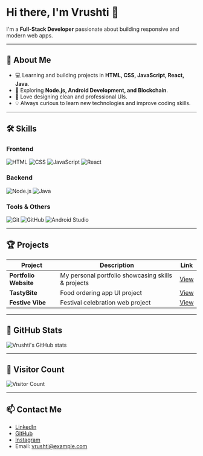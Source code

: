 # Hi there, I'm Vrushti 👋

I'm a **Full-Stack Developer** passionate about building responsive and modern web apps.

---

## 🚀 About Me
- 💻 Learning and building projects in **HTML, CSS, JavaScript, React, Java**.
- 🌱 Exploring **Node.js, Android Development, and Blockchain**.
- 🎨 Love designing clean and professional UIs.
- 💡 Always curious to learn new technologies and improve coding skills.

---

## 🛠️ Skills

### Frontend
![HTML](https://img.shields.io/badge/HTML-E34F26?style=flat&logo=html5&logoColor=white)
![CSS](https://img.shields.io/badge/CSS-1572B6?style=flat&logo=css3&logoColor=white)
![JavaScript](https://img.shields.io/badge/JavaScript-F7DF1E?style=flat&logo=javascript&logoColor=black)
![React](https://img.shields.io/badge/React-61DAFB?style=flat&logo=react&logoColor=black)

### Backend
![Node.js](https://img.shields.io/badge/Node.js-339933?style=flat&logo=node.js&logoColor=white)
![Java](https://img.shields.io/badge/Java-007396?style=flat&logo=java&logoColor=white)

### Tools & Others
![Git](https://img.shields.io/badge/Git-F05032?style=flat&logo=git&logoColor=white)
![GitHub](https://img.shields.io/badge/GitHub-181717?style=flat&logo=github&logoColor=white)
![Android Studio](https://img.shields.io/badge/Android_Studio-3DDC84?style=flat&logo=android-studio&logoColor=white)

---

## 🏆 Projects

| Project | Description | Link |
|---------|-------------|------|
| **Portfolio Website** | My personal portfolio showcasing skills & projects | [View](https://vrushtijawalge.github.io/portfolio/) |
| **TastyBite** | Food ordering app UI project | [View](https://vrushtijawalge.github.io/TastyBite/) |
| **Festive Vibe** | Festival celebration web project | [View](https://vrushtijawalge.github.io/Festive_vibe/) |

---

## 🌟 GitHub Stats
![Vrushti's GitHub stats](https://github-readme-stats.vercel.app/api?username=VrushtiJawalge&show_icons=true&theme=dark)

---

## 👀 Visitor Count
![Visitor Count](https://profile-counter.glitch.me/VrushtiJawalge/count.svg)

---

## 📫 Contact Me
- [LinkedIn](https://www.linkedin.com/in/vrushtijawalge)
- [GitHub](https://github.com/VrushtiJawalge)
- [Instagram](https://instagram.com/vrushtijawalge)
- Email: vrushti@example.com
